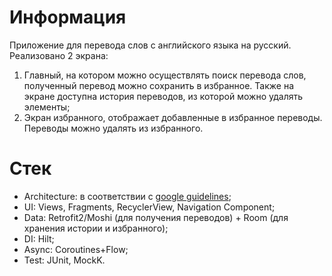 # Информация
Приложение для перевода слов с английского языка на русский. Реализовано 2 экрана: 
1) Главный, на котором можно осуществлять поиск перевода слов, полученный перевод можно сохранить в избранное. Также на экране доступна история переводов, из которой можно удалять элементы;
2) Экран избранного, отображает добавленные в избранное переводы. Переводы можно удалять из избранного.

# Стек
- Architecture: в соответствии с [google guidelines](https://developer.android.com/topic/architecture);
- UI: Views, Fragments, RecyclerView, Navigation Component;
- Data: Retrofit2/Moshi (для получения переводов) + Room (для хранения истории и избранного);
- DI: Hilt;
- Async: Coroutines+Flow;
- Test: JUnit, MockK.
